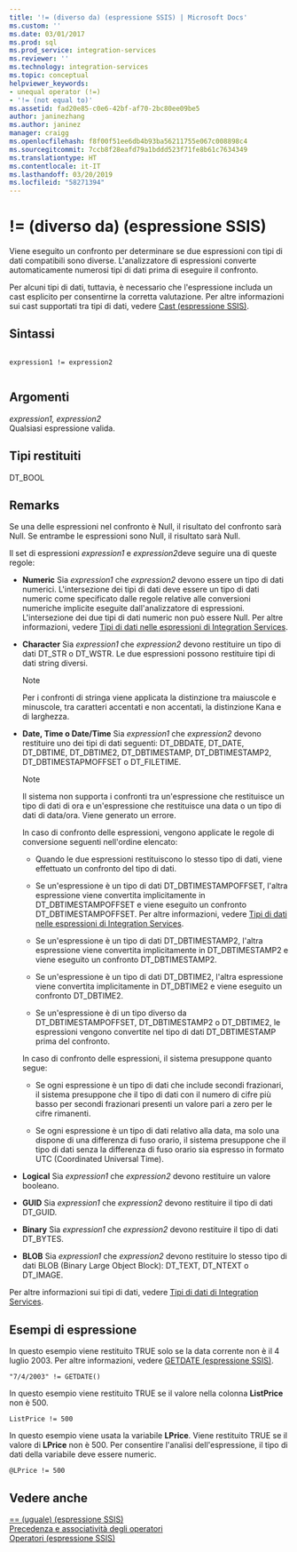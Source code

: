 ```yaml
---
title: '!= (diverso da) (espressione SSIS) | Microsoft Docs'
ms.custom: ''
ms.date: 03/01/2017
ms.prod: sql
ms.prod_service: integration-services
ms.reviewer: ''
ms.technology: integration-services
ms.topic: conceptual
helpviewer_keywords:
- unequal operator (!=)
- '!= (not equal to)'
ms.assetid: fad20e85-c0e6-42bf-af70-2bc80ee09be5
author: janinezhang
ms.author: janinez
manager: craigg
ms.openlocfilehash: f8f00f51ee6db4b93ba56211755e067c008898c4
ms.sourcegitcommit: 7ccb8f28eafd79a1bddd523f71fe8b61c7634349
ms.translationtype: HT
ms.contentlocale: it-IT
ms.lasthandoff: 03/20/2019
ms.locfileid: "58271394"
---
```

# <a name="-unequal-ssis-expression"></a>!= (diverso da) (espressione SSIS)
  Viene eseguito un confronto per determinare se due espressioni con tipi di dati compatibili sono diverse. L'analizzatore di espressioni converte automaticamente numerosi tipi di dati prima di eseguire il confronto.  
  
 Per alcuni tipi di dati, tuttavia, è necessario che l'espressione includa un cast esplicito per consentirne la corretta valutazione. Per altre informazioni sui cast supportati tra tipi di dati, vedere [Cast &#40;espressione SSIS&#41;](../../integration-services/expressions/cast-ssis-expression.md).  
  
## <a name="syntax"></a>Sintassi  
  
```  
  
expression1 != expression2  
  
```  
  
## <a name="arguments"></a>Argomenti  
 *expression1, expression2*  
 Qualsiasi espressione valida.  
  
## <a name="result-types"></a>Tipi restituiti  
 DT_BOOL  
  
## <a name="remarks"></a>Remarks  
 Se una delle espressioni nel confronto è Null, il risultato del confronto sarà Null. Se entrambe le espressioni sono Null, il risultato sarà Null.  
  
 Il set di espressioni *expression1* e *expression2*deve seguire una di queste regole:  
  
-   **Numeric** Sia *expression1* che *expression2* devono essere un tipo di dati numerici. L'intersezione dei tipi di dati deve essere un tipo di dati numeric come specificato dalle regole relative alle conversioni numeriche implicite eseguite dall'analizzatore di espressioni. L'intersezione dei due tipi di dati numeric non può essere Null. Per altre informazioni, vedere [Tipi di dati nelle espressioni di Integration Services](../../integration-services/expressions/integration-services-data-types-in-expressions.md).  
  
-   **Character** Sia *expression1* che *expression2* devono restituire un tipo di dati DT_STR o DT_WSTR. Le due espressioni possono restituire tipi di dati string diversi.  
  
    > [!NOTE]  
    >  Per i confronti di stringa viene applicata la distinzione tra maiuscole e minuscole, tra caratteri accentati e non accentati, la distinzione Kana e di larghezza.  
  
-   **Date, Time o Date/Time** Sia *expression1* che *expression2* devono restituire uno dei tipi di dati seguenti: DT_DBDATE, DT_DATE, DT_DBTIME, DT_DBTIME2, DT_DBTIMESTAMP, DT_DBTIMESTAMP2, DT_DBTIMESTAPMOFFSET o DT_FILETIME.  
  
    > [!NOTE]  
    >  Il sistema non supporta i confronti tra un'espressione che restituisce un tipo di dati di ora e un'espressione che restituisce una data o un tipo di dati di data/ora. Viene generato un errore.  
  
     In caso di confronto delle espressioni, vengono applicate le regole di conversione seguenti nell'ordine elencato:  
  
    -   Quando le due espressioni restituiscono lo stesso tipo di dati, viene effettuato un confronto del tipo di dati.  
  
    -   Se un'espressione è un tipo di dati DT_DBTIMESTAMPOFFSET, l'altra espressione viene convertita implicitamente in DT_DBTIMESTAMPOFFSET e viene eseguito un confronto DT_DBTIMESTAMPOFFSET. Per altre informazioni, vedere [Tipi di dati nelle espressioni di Integration Services](../../integration-services/expressions/integration-services-data-types-in-expressions.md).  
  
    -   Se un'espressione è un tipo di dati DT_DBTIMESTAMP2, l'altra espressione viene convertita implicitamente in DT_DBTIMESTAMP2 e viene eseguito un confronto DT_DBTIMESTAMP2.  
  
    -   Se un'espressione è un tipo di dati DT_DBTIME2, l'altra espressione viene convertita implicitamente in DT_DBTIME2 e viene eseguito un confronto DT_DBTIME2.  
  
    -   Se un'espressione è di un tipo diverso da DT_DBTIMESTAMPOFFSET, DT_DBTIMESTAMP2 o DT_DBTIME2, le espressioni vengono convertite nel tipo di dati DT_DBTIMESTAMP prima del confronto.  
  
     In caso di confronto delle espressioni, il sistema presuppone quanto segue:  
  
    -   Se ogni espressione è un tipo di dati che include secondi frazionari, il sistema presuppone che il tipo di dati con il numero di cifre più basso per secondi frazionari presenti un valore pari a zero per le cifre rimanenti.  
  
    -   Se ogni espressione è un tipo di dati relativo alla data, ma solo una dispone di una differenza di fuso orario, il sistema presuppone che il tipo di dati senza la differenza di fuso orario sia espresso in formato UTC (Coordinated Universal Time).  
  
-   **Logical** Sia *expression1* che *expression2* devono restituire un valore booleano.  
  
-   **GUID** Sia *expression1* che *expression2* devono restituire il tipo di dati DT_GUID.  
  
-   **Binary** Sia *expression1* che *expression2* devono restituire il tipo di dati DT_BYTES.  
  
-   **BLOB** Sia *expression1* che *expression2* devono restituire lo stesso tipo di dati BLOB (Binary Large Object Block): DT_TEXT, DT_NTEXT o DT_IMAGE.  
  
 Per altre informazioni sui tipi di dati, vedere [Tipi di dati di Integration Services](../../integration-services/data-flow/integration-services-data-types.md).  
  
## <a name="expression-examples"></a>Esempi di espressione  
 In questo esempio viene restituito TRUE solo se la data corrente non è il 4 luglio 2003. Per altre informazioni, vedere [GETDATE &#40;espressione SSIS&#41;](../../integration-services/expressions/getdate-ssis-expression.md).  
  
```  
"7/4/2003" != GETDATE()  
```  
  
 In questo esempio viene restituito TRUE se il valore nella colonna **ListPrice** non è 500.  
  
```  
ListPrice != 500  
```  
  
 In questo esempio viene usata la variabile **LPrice**. Viene restituito TRUE se il valore di **LPrice** non è 500. Per consentire l'analisi dell'espressione, il tipo di dati della variabile deve essere numeric.  
  
```  
@LPrice != 500  
```  
  
## <a name="see-also"></a>Vedere anche  
 [== &#40;uguale&#41; &#40;espressione SSIS&#41;](../../integration-services/expressions/equal-ssis-expression.md)   
 [Precedenza e associatività degli operatori](../../integration-services/expressions/operator-precedence-and-associativity.md)   
 [Operatori &#40;espressione SSIS&#41;](../../integration-services/expressions/operators-ssis-expression.md)  
  
  
